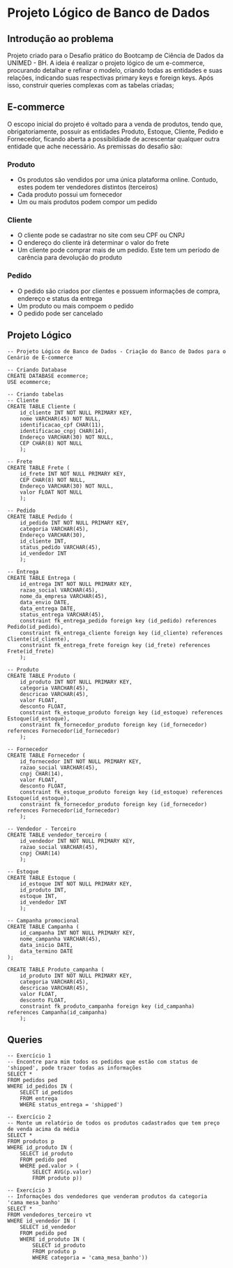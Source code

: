 # Projeto Lógico de Banco de Dados

## Introdução ao problema

Projeto criado para o Desafio prático do Bootcamp de Ciência de Dados da UNIMED - BH. 
A ideia é realizar o projeto lógico de um e-commerce, procurando detalhar e refinar o modelo, criando todas as entidades e suas relações, 
indicando suas respectivas primary keys e foreign keys. Após isso, construir queries complexas com as tabelas criadas;

## E-commerce
O escopo inicial do projeto é voltado para a venda de produtos, tendo que, obrigatoriamente, possuir as entidades Produto, Estoque, Cliente, Pedido e Fornecedor, ficando
aberta a possibildiade de acrescentar qualquer outra entidade que ache necessário.
As premissas do desafio são:

### Produto
- Os produtos são vendidos por uma única plataforma online. Contudo, estes podem
ter vendedores distintos (terceiros)
- Cada produto possui um fornecedor
- Um ou mais produtos podem compor um pedido

### Cliente
- O cliente pode se cadastrar no site com seu CPF ou CNPJ
- O endereço do cliente irá determinar o valor do frete
- Um cliente pode comprar mais de um pedido. Este tem um período de carência para devolução do produto

### Pedido
- O pedido são criados por clientes e possuem informações de compra, endereço e status da entrega
- Um produto ou mais compoem o pedido
- O pedido pode ser cancelado

## Projeto Lógico
```
-- Projeto Lógico de Banco de Dados - Criação do Banco de Dados para o Cenário de E-commerce

-- Criando Database
CREATE DATABASE ecommerce;
USE ecommerce;

-- Criando tabelas
-- Cliente
CREATE TABLE Cliente (
	id_cliente INT NOT NULL PRIMARY KEY,
    nome VARCHAR(45) NOT NULL,
    identificacao_cpf CHAR(11),
    identificacao_cnpj CHAR(14),
    Endereço VARCHAR(30) NOT NULL,
    CEP CHAR(8) NOT NULL
    );

-- Frete
CREATE TABLE Frete (
	id_frete INT NOT NULL PRIMARY KEY,
    CEP CHAR(8) NOT NULL,
    Endereço VARCHAR(30) NOT NULL,
    valor FLOAT NOT NULL
    );
    
-- Pedido
CREATE TABLE Pedido (
	id_pedido INT NOT NULL PRIMARY KEY,
    categoria VARCHAR(45),
    Endereço VARCHAR(30),
    id_cliente INT,
    status_pedido VARCHAR(45),
    id_vendedor INT
    );
    
-- Entrega
CREATE TABLE Entrega (
	id_entrega INT NOT NULL PRIMARY KEY,
    razao_social VARCHAR(45),
    nome_da_empresa VARCHAR(45),
	data_envio DATE,
    data_entrega DATE,
    status_entrega VARCHAR(45),
    constraint fk_entrega_pedido foreign key (id_pedido) references Pedido(id_pedido),
    constraint fk_entrega_cliente foreign key (id_cliente) references Cliente(id_cliente),
    constraint fk_entrega_frete foreign key (id_frete) references Frete(id_frete)
    );
    
-- Produto
CREATE TABLE Produto (
	id_produto INT NOT NULL PRIMARY KEY,
    categoria VARCHAR(45),
    descricao VARCHAR(45),
	valor FLOAT, 
    desconto FLOAT,
    constraint fk_estoque_produto foreign key (id_estoque) references Estoque(id_estoque),
    constraint fk_fornecedor_produto foreign key (id_fornecedor) references Fornecedor(id_fornecedor)
    );

-- Fornecedor
CREATE TABLE Fornecedor (
	id_fornecedor INT NOT NULL PRIMARY KEY,
    razao_social VARCHAR(45),
    cnpj CHAR(14),
	valor FLOAT, 
    desconto FLOAT,
    constraint fk_estoque_produto foreign key (id_estoque) references Estoque(id_estoque),
    constraint fk_fornecedor_produto foreign key (id_fornecedor) references Fornecedor(id_fornecedor)
    );

-- Vendedor - Terceiro
CREATE TABLE vendedor_terceiro (
	id_vendedor INT NOT NULL PRIMARY KEY,
    razao_social VARCHAR(45),
    cnpj CHAR(14)
    );

-- Estoque
CREATE TABLE Estoque (
	id_estoque INT NOT NULL PRIMARY KEY,
    id_produto INT,
    estoque INT,
    id_vendedor INT 
    );
    
-- Campanha promocional
CREATE TABLE Campanha (
	id_campanha INT NOT NULL PRIMARY KEY,
	nome_campanha VARCHAR(45),
    data_inicio DATE,
    data_termino DATE
);

CREATE TABLE Produto_campanha (
	id_produto INT NOT NULL PRIMARY KEY,
    categoria VARCHAR(45),
    descricao VARCHAR(45),
	valor FLOAT, 
    desconto FLOAT,
    constraint fk_produto_campanha foreign key (id_campanha) references Campanha(id_campanha)
    );
```

## Queries
```
-- Exercício 1
-- Encontre para mim todos os pedidos que estão com status de 'shipped', pode trazer todas as informações
SELECT *
FROM pedidos ped 
WHERE id_pedidos IN (
	SELECT id_pedidos
	FROM entrega
	WHERE status_entrega = 'shipped')

-- Exercício 2
-- Monte um relatório de todos os produtos cadastrados que tem preço de venda acima da média
SELECT *
FROM produtos p
WHERE id_produto IN (
	SELECT id_produto
	FROM pedido ped
	WHERE ped.valor > (
		SELECT AVG(p.valor)
		FROM produto p))

-- Exercício 3
-- Informações dos vendedores que venderam produtos da categoria 'cama_mesa_banho'
SELECT *
FROM vendedores_terceiro vt 
WHERE id_vendedor IN (
	SELECT id_vendedor
	FROM pedido ped 
	WHERE id_produto IN (
		SELECT id_produto
		FROM produto p 
		WHERE categoria = 'cama_mesa_banho'))
```

